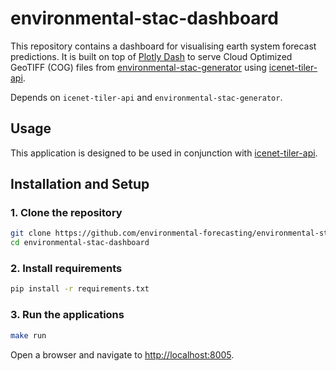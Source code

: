 # environmental-stac-dashboard

This repository contains a dashboard for visualising earth system forecast predictions. It is built on top of [Plotly Dash](https://dash.plotly.com/) to serve Cloud Optimized GeoTIFF (COG) files from [environmental-stac-generator](https://github.com/environmental-forecasting/environmental-stac-generator) using [icenet-tiler-api](https://github.com/icenet-ai/icenet-tiler-api).

Depends on `icenet-tiler-api` and `environmental-stac-generator`.

## Usage

This application is designed to be used in conjunction with [icenet-tiler-api](https://github.com/icenet-ai/icenet-tiler-api).

## Installation and Setup

### 1. Clone the repository

```bash
git clone https://github.com/environmental-forecasting/environmental-stac-dashboard.git
cd environmental-stac-dashboard
```

### 2. Install requirements

```bash
pip install -r requirements.txt
```

### 3. Run the applications

```bash
make run
```
Open a browser and navigate to [http://localhost:8005](http://localhost:8005).
